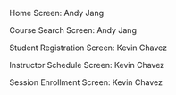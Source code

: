 Home Screen: Andy Jang

Course Search Screen: Andy Jang

Student Registration Screen: Kevin Chavez

Instructor Schedule Screen: Kevin Chavez

Session Enrollment Screen: Kevin Chavez
